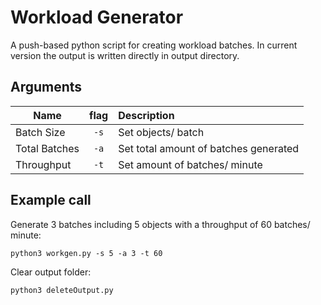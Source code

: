 # Workload Generator

A push-based python script for creating workload batches. In current version the output is written directly in output directory.

## Arguments

| Name          | flag | Description                           |
| ------------- | :--: | :------------------------------------ |
| Batch Size    | `-s` | Set objects/ batch                    |
| Total Batches | `-a` | Set total amount of batches generated |
| Throughput    | `-t` | Set amount of batches/ minute         |

## Example call

Generate 3 batches including 5 objects with a throughput of 60 batches/ minute:

```
python3 workgen.py -s 5 -a 3 -t 60
```

Clear output folder:

```
python3 deleteOutput.py
```
